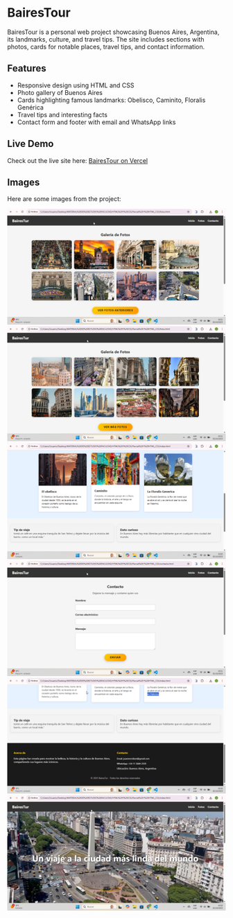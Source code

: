 # BairesTour

BairesTour is a personal web project showcasing Buenos Aires, Argentina, its landmarks, culture, and travel tips. The site includes sections with photos, cards for notable places, travel tips, and contact information.

## Features

- Responsive design using HTML and CSS
- Photo gallery of Buenos Aires
- Cards highlighting famous landmarks: Obelisco, Caminito, Floralis Genérica
- Travel tips and interesting facts
- Contact form and footer with email and WhatsApp links

## Live Demo

Check out the live site here: [BairesTour on Vercel](https://baires-tour-web.vercel.app)

## Images

Here are some images from the project:

![Imagen 1](imagenes_muestra/img_muestra1.png)  
![Imagen 2](imagenes_muestra/img_muestra2.png)  
![Imagen 3](imagenes_muestra/img_muestra3.png)  
![Imagen 4](imagenes_muestra/img_muestra4.png)  
![Imagen 5](imagenes_muestra/img_muestra5.png)  
![Imagen 6](imagenes_muestra/img_muestra6.jpg)  





